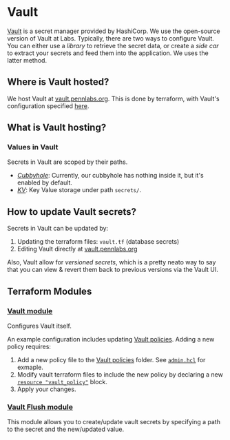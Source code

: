# Vault
[Vault](https://www.vaultproject.io/) is a secret manager provided by HashiCorp. We use the open-source version of Vault at Labs. Typically, there are two ways to configure Vault. You can either use a *library* to retrieve the secret data, or create a *side car* to extract your secrets and feed them into the application. We uses the latter method.

## Where is Vault hosted?
We host Vault at [vault.pennlabs.org](https://vault.pennlabs.org). This is done by terraform, with Vault's configuration specified [here](https://github.com/pennlabs/infrastructure/blob/master/terraform/vault.tf).

## What is Vault hosting?
### Values in Vault
Secrets in Vault are scoped by their paths.

- [*Cubbyhole*](https://www.vaultproject.io/docs/secrets/cubbyhole
): Currently, our cubbyhole has nothing inside it, but it's enabled by default.
- [*KV*](https://www.vaultproject.io/docs/secrets/kv/kv-v2): Key Value storage under path `secrets/`.

## How to update Vault secrets?
Secrets in Vault can be updated by:
1. Updating the terraform files: `vault.tf` (database secrets)
2. Editing Vault directly at [vault.pennlabs.org](https://vault.pennlabs.org)

Also, Vault allow for *versioned secrets*, which is a pretty neato way to say that you can view & revert them back to previous versions via the Vault UI.

## Terraform Modules
### [Vault module](../../terraform/modules/vault)
Configures Vault itself. 

An example configuration includes updating [Vault policies](../../terraform/modules/vault/policies). Adding a new policy requires:
1. Add a new policy file to the [Vault policies](../../terraform/modules/vault/policies) folder. See [`admin.hcl`](../../terraform/modules/vault/policies/admin.hcl) for exmaple.
2. Modify vault terraform files to include the new policy by declaring a new [`resource "vault_policy"`](../../terraform/modules/vault/main.tf#L21-L27) block.
3. Apply your changes.

### [Vault Flush module](../../terraform/modules/vault_flush)
This module allows you to create/update vault secrets by specifying a path to the secret and the new/updated value.
